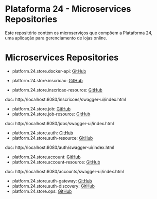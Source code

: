 # Plataforma 24 - Microservices Repositories

Este repositório contém os microserviços que compõem a Plataforma 24, uma aplicação para gerenciamento de lojas online.



# Microservices Repositories

- platform.24.store.docker-api: [GitHub](https://github.com/alessitomas/platform.24.store.docker-api)

- platform.24.store.inscricao: [GitHub](https://github.com/alessitomas/platform.24.store.inscricao)
- platform.24.store.inscricao-resource: [GitHub](https://github.com/alessitomas/platform.24.store.inscricao-resource)

doc: http://localhost:8080/inscricoes/swagger-ui/index.html

- platform.24.store.job: [GitHub](https://github.com/alessitomas/platform.24.store.job)
- platform.24.store.job-resource: [GitHub](https://github.com/alessitomas/platform.24.store.job-resource)

doc: http://localhost:8080/jobs/swagger-ui/index.html

- platform.24.store.auth: [GitHub](https://github.com/alessitomas/platform.24.store.auth)
- platform.24.store.auth-resource: [GitHub](https://github.com/alessitomas/platform.24.store.auth-resource)

doc: http://localhost:8080/auth/swagger-ui/index.html

- platform.24.store.account: [GitHub](https://github.com/alessitomas/platform.24.store.account)
- platform.24.store.account-resource: [GitHub](https://github.com/alessitomas/platform.24.store.account-resource)

doc: http://localhost:8080/accounts/swagger-ui/index.html

- platform.24.store.auth-gateway: [GitHub](https://github.com/alessitomas/platform.24.store.auth-gateway)
- platform.24.store.auth-discovery: [GitHub](https://github.com/alessitomas/platform.24.store.discovery)
- platform.24.store.ops: [GitHub](https://github.com/alessitomas/platform.24.store.ops)


